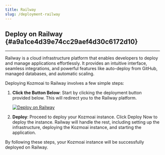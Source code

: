 ```yaml
---
title: Railway
slug: /deployment-railway
---
```


## Deploy on Railway {#a9a1ce4d39e74cc29aef4d30c6172d10}

---

Railway is a cloud infrastructure platform that enables developers to deploy and manage applications effortlessly. It provides an intuitive interface, seamless integrations, and powerful features like auto-deploy from GitHub, managed databases, and automatic scaling.

Deploying Kozmoai to Railway involves a few simple steps:

1. **Click the Button Below**: Start by clicking the deployment button provided below. This will redirect you to the Railway platform.

   [![Deploy on Railway](/logos/railway-deploy.svg)](https://railway.app/template/JMXEWp?referralCode=MnPSdg)

2. **Deploy**: Proceed to deploy your Kozmoai instance. Click Deploy Now to deploy the instance. Railway will handle the rest, including setting up the infrastructure, deploying the Kozmoai instance, and starting the application.

By following these steps, your Kozmoai instance will be successfully deployed on Railway.
